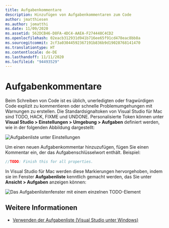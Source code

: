 ```yaml
---
title: Aufgabenkommentare
description: Hinzufügen von Aufgabenkommentaren zum Code
author: jmatthiesen
ms.author: jomatthi
ms.date: 11/09/2020
ms.assetid: 562DCB46-D8FA-4DC4-AAEA-F274448C4CD2
ms.openlocfilehash: 02eacb312931d941b716ee65f91cd478eac8bb8a
ms.sourcegitcommit: 2cf3a03044592367191b836b9d19028768141470
ms.translationtype: HT
ms.contentlocale: de-DE
ms.lasthandoff: 11/11/2020
ms.locfileid: "94493529"
---
```

# <a name="task-comments"></a>Aufgabenkommentare

Beim Schreiben von Code ist es üblich, unerledigten oder fragwürdigen Code explizit zu kommentieren oder schnelle Problemumgehungen mit Warnungen zu erstellen. Die Standardsignaltoken von Visual Studio für Mac sind TODO, HACK, FIXME und UNDONE. Personalisierte Token können unter **Visual Studio > Einstellungen > Umgebung > Aufgaben** definiert werden, wie in der folgenden Abbildung dargestellt:

![Aufgabenliste unter Einstellungen](media/source-editor-image10.png)

Um einen neuen Aufgabenkommentar hinzuzufügen, fügen Sie einen Kommentar ein, der das Aufgabenschlüsselwort enthält. Beispiel:

```csharp
//TODO: Finish this for all properties.
```

In Visual Studio für Mac werden diese Markierungen hervorgehoben, indem sie im Fenster **Aufgabenliste** kenntlich gemacht werden, das Sie unter **Ansicht > Aufgaben** anzeigen können:

![Das Aufgabenlistenfenster mit einem einzelnen TODO-Element](media/source-editor-image11.png)

## <a name="see-also"></a>Weitere Informationen

- [Verwenden der Aufgabenliste (Visual Studio unter Windows)](/visualstudio/ide/using-the-task-list)